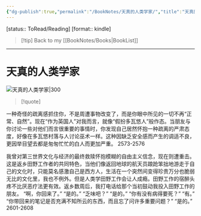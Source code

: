 ```yaml
---
{"dg-publish":true,"permalink":"/BookNotes/天真的人类学家/","title":"天真的人类学家","noteIcon":""}
---
```


[status:: ToRead/Reading]
[format:: kindle]

>[!tip] Back to my [[BookNotes/Books\|BookList]]

---
# 天真的人类学家

![天真的人类学家|300](https://img1.doubanio.com/view/subject/l/public/s6643217.jpg)

>[!quote]


一种奇怪的疏离感抓住你，不是周遭事物改变了，而是你眼中所见的一切不再“正常、自然”。现在“作为英国人”对我而言，就像“假扮多瓦悠人”般作态。当朋友与你讨论一些对他们而言很重要的事情时，你发现自己居然怀抱一种疏离的严肃态度，好像在多瓦悠村落与人讨论巫术一样。这种因缺乏安全感而产生的调适不良，更因举目望去都是匆匆忙忙的白人而更加严重。
 2573-2576    
 
我曾对第三世界文化与经济的最终救赎怀抱模糊的自由主义信念，现在则遭重击。这是返乡田野工作者的共同特色，当他们像返回地球的航天员踉跄笨拙地游走于自己的文化时，只能莫名感激自己是西方人，生活在一个突然间变得珍贵万分也脆弱无比的文化里，我也不例外。但是人类学田野工作会让人成瘾。田野工作的宿醉头疼不比厌恶疗法更有效。返乡数周后，我打电话给那个当初鼓动我投入田野工作的朋友。 “啊，你回来了。” “是的。” “乏味吧？” “是的。” “你有没有病得要死？” “有。” “你带回来的笔记是否充满不知所云的东西，而且忘了问许多重要问题？” “是的。”
 2601-2608   
